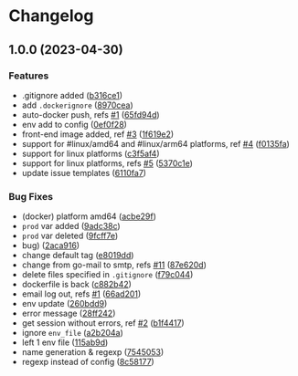 # Changelog

## 1.0.0 (2023-04-30)


### Features

* .gitignore added ([b316ce1](https://github.com/youtogether-online/backend/commit/b316ce123f137e7a715eb33f011e983b21e9041b))
* add `.dockerignore` ([8970cea](https://github.com/youtogether-online/backend/commit/8970ceab2a09cc33d7943e45975253216bce444d))
* auto-docker push, refs [#1](https://github.com/youtogether-online/backend/issues/1) ([65fd94d](https://github.com/youtogether-online/backend/commit/65fd94df2c0b7e896ec9daa6d5847c007170a1d2))
* env add to config ([0ef0f28](https://github.com/youtogether-online/backend/commit/0ef0f28965ed0deb2f274245083f1a68b4c6fa0c))
* front-end image added, ref [#3](https://github.com/youtogether-online/backend/issues/3) ([1f619e2](https://github.com/youtogether-online/backend/commit/1f619e2d8466ca516c235cbb3f6e6a5206630f2e))
* support for #linux/amd64 and #linux/arm64 platforms, ref [#4](https://github.com/youtogether-online/backend/issues/4) ([f0135fa](https://github.com/youtogether-online/backend/commit/f0135fac6e747e23e176e06c53d6b2e9408d99bd))
* support for linux platforms ([c3f5af4](https://github.com/youtogether-online/backend/commit/c3f5af49a9368c837a283bcc30afd65ede8f3200))
* support for linux platforms, refs [#5](https://github.com/youtogether-online/backend/issues/5) ([5370c1e](https://github.com/youtogether-online/backend/commit/5370c1e7388621330c3991600ab3c9cc8917fe12))
* update issue templates ([6110fa7](https://github.com/youtogether-online/backend/commit/6110fa7a4d777c18d7f575049d1a0c21282bd3e5))


### Bug Fixes

* (docker) platform amd64 ([acbe29f](https://github.com/youtogether-online/backend/commit/acbe29f7b6f4dace395b5165054870a60652664e))
* `prod` var added ([9adc38c](https://github.com/youtogether-online/backend/commit/9adc38c2d7927c0fd879d484a646c849379c5688))
* `prod` var deleted ([9fcff7e](https://github.com/youtogether-online/backend/commit/9fcff7ee4f7abbfc516fab8d25de85a9bb8b4ee9))
* bug) ([2aca916](https://github.com/youtogether-online/backend/commit/2aca91601084cda733f1f0f3be2692b87ef0f3bb))
* change default tag ([e8019dd](https://github.com/youtogether-online/backend/commit/e8019dd68193597b397671520bc07856f4102fdf))
* change from go-mail to smtp, refs [#11](https://github.com/youtogether-online/backend/issues/11) ([87e620d](https://github.com/youtogether-online/backend/commit/87e620df994e4a010f48700d3169881a703ac920))
* delete files specified in `.gitignore` ([f79c044](https://github.com/youtogether-online/backend/commit/f79c04496aeb2445c7d7d20fe43d402fed6a0c5c))
* dockerfile is back ([c882b42](https://github.com/youtogether-online/backend/commit/c882b429854e14d7ead585ae925e00febf7464a3))
* email log out, refs [#1](https://github.com/youtogether-online/backend/issues/1) ([66ad201](https://github.com/youtogether-online/backend/commit/66ad20127926eb1e2f86f2e29ce7da6782d1a687))
* env update ([260bdd9](https://github.com/youtogether-online/backend/commit/260bdd9f1fbc9c2a714fc408d56d0b98a2ab0179))
* error message ([28ff242](https://github.com/youtogether-online/backend/commit/28ff242412737a55ace04c13fbe5d5e1e7690cfa))
* get session without errors, ref [#2](https://github.com/youtogether-online/backend/issues/2) ([b1f4417](https://github.com/youtogether-online/backend/commit/b1f441743e8b4fe14a59476e06edc6bbae0cdfd0))
* ignore `env_file` ([a2b204a](https://github.com/youtogether-online/backend/commit/a2b204a695623f1a2394323c3fe2690b79499f33))
* left 1 env file ([115ab9d](https://github.com/youtogether-online/backend/commit/115ab9dbbf89f456f3a9b042d5c80d2ca7b18b28))
* name generation & regexp ([7545053](https://github.com/youtogether-online/backend/commit/754505313f66715c6f9e70934cbe1a2f851bd003))
* regexp instead of config ([8c58177](https://github.com/youtogether-online/backend/commit/8c58177315cc21c3b8f014160da22504b1d32e35))
